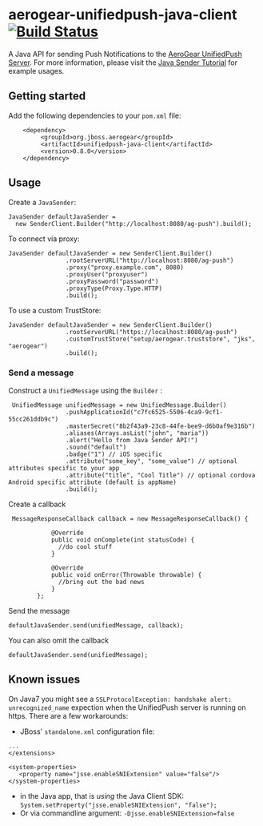 # aerogear-unifiedpush-java-client [![Build Status](https://travis-ci.org/aerogear/aerogear-unifiedpush-java-client.png)](https://travis-ci.org/aerogear/aerogear-unifiedpush-java-client)

A Java API for sending Push Notifications to the [AeroGear UnifiedPush Server](https://github.com/aerogear/aerogear-unifiedpush-server). For more information, please visit the [Java Sender Tutorial](http://aerogear.org/docs/guides/GetStartedwithJavaSender/) for example usages.

## Getting started

Add the following dependencies to your ```pom.xml``` file:

        <dependency>
             <groupId>org.jboss.aerogear</groupId>
             <artifactId>unifiedpush-java-client</artifactId>
             <version>0.8.0</version>
        </dependency>

## Usage

Create a ```JavaSender```:

    JavaSender defaultJavaSender =
      new SenderClient.Builder("http://localhost:8080/ag-push").build();

To connect via proxy:

```
JavaSender defaultJavaSender = new SenderClient.Builder()
                .rootServerURL("http://localhost:8080/ag-push")
                .proxy("proxy.example.com", 8080)
                .proxyUser("proxyuser")
                .proxyPassword("password")
                .proxyType(Proxy.Type.HTTP)
                .build();
```

To use a custom TrustStore:

```
JavaSender defaultJavaSender = new SenderClient.Builder()
                .rootServerURL("https://localhost:8080/ag-push")
                .customTrustStore("setup/aerogear.truststore", "jks", "aerogear")
                .build();
```

### Send a message

Construct a ``` UnifiedMessage ``` using the ``` Builder ``` :

```
 UnifiedMessage unifiedMessage = new UnifiedMessage.Builder()
                .pushApplicationId("c7fc6525-5506-4ca9-9cf1-55cc261ddb9c")
                .masterSecret("8b2f43a9-23c8-44fe-bee9-d6b0af9e316b")
                .aliases(Arrays.asList("john", "maria"))
                .alert("Hello from Java Sender API!")
                .sound("default") 
                .badge("1") // iOS specific
                .attribute("some_key", "some_value") // optional attributes specific to your app
                .attribute("title", "Cool Title") // optional cordova Android specific attribute (default is appName)
                .build();
```

Create a callback

```
 MessageResponseCallback callback = new MessageResponseCallback() {

            @Override
            public void onComplete(int statusCode) {
              //do cool stuff
            }

            @Override
            public void onError(Throwable throwable) {
              //bring out the bad news
            }
        };
```

Send the message


``` defaultJavaSender.send(unifiedMessage, callback); ```


You can also omit the callback


``` defaultJavaSender.send(unifiedMessage); ```


## Known issues

On Java7 you might see a ```SSLProtocolException: handshake alert: unrecognized_name``` expection when the UnifiedPush server is running on https. There are a few workarounds:

* JBoss' ```standalone.xml``` configuration file:
```
...
</extensions>

<system-properties>
   <property name="jsse.enableSNIExtension" value="false"/>
</system-properties>
```

* in the Java app, that is _using_ the Java Client SDK: ```System.setProperty("jsse.enableSNIExtension", "false");```
* Or via commandline argument: ```-Djsse.enableSNIExtension=false```




 
